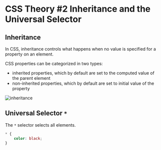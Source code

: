 # CSS Theory #2 Inheritance and the Universal Selector

## Inheritance

In CSS, inheritance controls what happens when no value is specified for a property on an element.

CSS properties can be categorized in two types:

- inherited properties, which by default are set to the computed value of the parent element
- non-inherited properties, which by default are set to initial value of the property

![inheritance](https://user-images.githubusercontent.com/50626798/194306449-5830f517-1819-4630-ad80-9da8dc7e0506.png)

## Universal Selector `*`

The `*` selector selects all elements.

```css
* {
	color: black;
}
```
